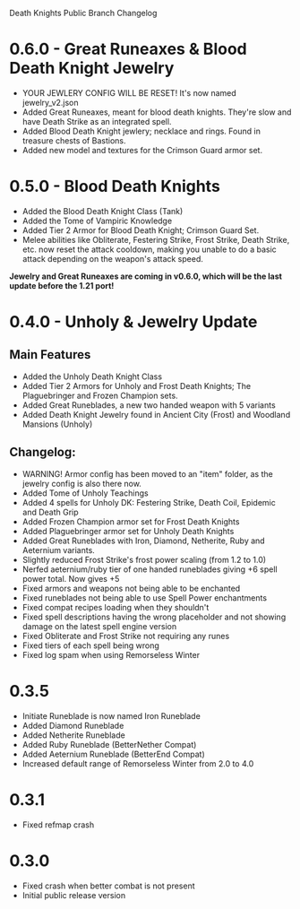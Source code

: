 Death Knights Public Branch Changelog

# 0.6.0 - Great Runeaxes & Blood Death Knight Jewelry
- YOUR JEWLERY CONFIG WILL BE RESET! It's now named jewelry_v2.json
- Added Great Runeaxes, meant for blood death knights. They're slow and have Death Strike as an integrated spell.
- Added Blood Death Knight jewlery; necklace and rings. Found in treasure chests of Bastions.
- Added new model and textures for the Crimson Guard armor set.

# 0.5.0 - Blood Death Knights
- Added the Blood Death Knight Class (Tank)
- Added the Tome of Vampiric Knowledge
- Added Tier 2 Armor for Blood Death Knight; Crimson Guard Set.
- Melee abilities like Obliterate, Festering Strike, Frost Strike, Death Strike, etc. now reset the attack cooldown, making you unable to do a basic attack depending on the weapon's attack speed.

**Jewelry and Great Runeaxes are coming in v0.6.0, which will be the last update before the 1.21 port!**

# 0.4.0 - Unholy & Jewelry Update

## Main Features
- Added the Unholy Death Knight Class
- Added Tier 2 Armors for Unholy and Frost Death Knights; The Plaguebringer and Frozen Champion sets.
- Added Great Runeblades, a new two handed weapon with 5 variants
- Added Death Knight Jewelry found in Ancient City (Frost) and Woodland Mansions (Unholy)

## Changelog:
- WARNING! Armor config has been moved to an "item" folder, as the jewelry config is also there now.
- Added Tome of Unholy Teachings
- Added 4 spells for Unholy DK: Festering Strike, Death Coil, Epidemic and Death Grip
- Added Frozen Champion armor set for Frost Death Knights
- Added Plaguebringer armor set for Unholy Death Knights
- Added Great Runeblades with Iron, Diamond, Netherite, Ruby and Aeternium variants.
- Slightly reduced Frost Strike's frost power scaling (from 1.2 to 1.0)
- Nerfed aeternium/ruby tier of one handed runeblades giving +6 spell power total. Now gives +5
- Fixed armors and weapons not being able to be enchanted
- Fixed runeblades not being able to use Spell Power enchantments
- Fixed compat recipes loading when they shouldn't
- Fixed spell descriptions having the wrong placeholder and not showing damage on the latest spell engine version
- Fixed Obliterate and Frost Strike not requiring any runes
- Fixed tiers of each spell being wrong
- Fixed log spam when using Remorseless Winter

# 0.3.5
- Initiate Runeblade is now named Iron Runeblade
- Added Diamond Runeblade
- Added Netherite Runeblade
- Added Ruby Runeblade (BetterNether Compat)
- Added Aeternium Runeblade (BetterEnd Compat)
- Increased default range of Remorseless Winter from 2.0 to 4.0

# 0.3.1
- Fixed refmap crash

# 0.3.0
- Fixed crash when better combat is not present
- Initial public release version